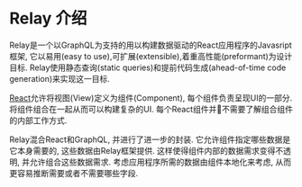 # Relay 介绍
Relay是一个以GraphQL为支持的用以构建数据驱动的React应用程序的Javasript框架, 它以易用(easy to use),可扩展(extensible),着重高性能(preformant)为设计目标. Relay使用静态查询(static queries)和提前代码生成(ahead-of-time code generation)来实现这一目标.

[React](https://facebook.github.io/react/)允许将视图(View)定义为组件(Component), 每个组件负责呈现UI的一部分. 将组件组合在一起从而可以构建复杂的UI. 每个React组件并不需要了解组合组件的内部工作方式.

Relay混合React和GraphQL, 并进行了进一步的封装. 它允许组件指定哪些数据是它本身需要的, 这些数据由Relay框架提供. 这样使得组件内部的数据需求变得不透明, 并允许组合这些数据需求. 考虑应用程序所需的数据由组件本地化来考虑, 从而更容易推断需要或者不需要哪些字段.